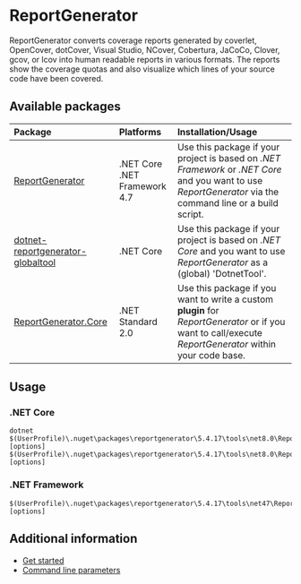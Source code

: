 # ReportGenerator
ReportGenerator converts coverage reports generated by coverlet, OpenCover, dotCover, Visual Studio, NCover, Cobertura, JaCoCo, Clover, gcov, or lcov into human readable reports in various formats. The reports show the coverage quotas and also visualize which lines of your source code have been covered.

## Available packages

|**Package**|**Platforms**|**Installation/Usage**|
|:----------|:------------|:---------------------|
|[ReportGenerator](https://www.nuget.org/packages/ReportGenerator)|.NET Core<br/>.NET Framework 4.7|Use this package if your project is based on *.NET Framework* or *.NET Core* and you want to use *ReportGenerator* via the command line or a build script.|
|[dotnet-reportgenerator-globaltool](https://www.nuget.org/packages/dotnet-reportgenerator-globaltool)|.NET Core|Use this package if your project is based on *.NET Core* and you want to use *ReportGenerator* as a (global) 'DotnetTool'.|
|[ReportGenerator.Core](https://www.nuget.org/packages/ReportGenerator.Core)|.NET Standard 2.0|Use this package if you want to write a custom **plugin** for *ReportGenerator* or if you want to call/execute *ReportGenerator* within your code base.|

## Usage

### .NET Core
```
dotnet $(UserProfile)\.nuget\packages\reportgenerator\5.4.17\tools\net8.0\ReportGenerator.dll [options]
$(UserProfile)\.nuget\packages\reportgenerator\5.4.17\tools\net8.0\ReportGenerator.exe [options]
```

### .NET Framework
```
$(UserProfile)\.nuget\packages\reportgenerator\5.4.17\tools\net47\ReportGenerator.exe [options]
```

## Additional information
- [Get started](https://reportgenerator.io/getstarted)
- [Command line parameters](https://reportgenerator.io/usage)
